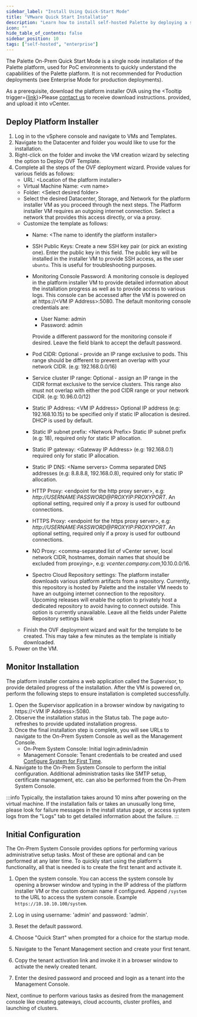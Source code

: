 ```yaml
---
sidebar_label: "Install Using Quick-Start Mode"
title: "VMware Quick Start Installatio"
description: "Learn how to install self-hosted Palette by deploying a single node instance."
icon: ""
hide_table_of_contents: false
sidebar_position: 10
tags: ["self-hosted", "enterprise"]
---
```



The Palette On-Prem Quick Start Mode is a single node installation of the Palette platform, used for PoC environments to quickly understand the capabilities of the Palette platform. It is not recommended for Production deployments (see Enterprise Mode for production deployments).

As a prerequisite, download the platform installer OVA using the <Tooltip trigger={<u>link</u>}>Please <a href="https://www.spectrocloud.com/contact/">contact us</a> to receive download instructions.</Tooltip> provided, and upload it into vCenter.

## Deploy Platform Installer

1. Log in to the vSphere console and navigate to VMs and Templates.
2. Navigate to the Datacenter and folder you would like to use for the installation.
3. Right-click on the folder and invoke the VM creation wizard by selecting the option to Deploy OVF Template.
4. Complete all the steps of the OVF deployment wizard. Provide values for various fields as follows:
    * URL: &lt;Location of the platform installer&gt;
    * Virtual Machine Name: &lt;vm name&gt;
    * Folder: &lt;Select desired folder&gt;
    * Select the desired Datacenter, Storage, and Network for the platform installer VM as you proceed through the next steps. The Platform installer VM requires an outgoing internet connection. Select a network that provides this access directly, or via a proxy.
    * Customize the template as follows:
        * Name: &lt;The name to identify the platform installer&gt;
        * SSH Public Keys: Create a new SSH key pair (or pick an existing one). Enter the public key in this field. The public key will be installed in the installer VM to provide SSH access, as the user `ubuntu`. This is useful for troubleshooting purposes.
        * Monitoring Console Password: A monitoring console is deployed in the platform installer VM to provide detailed information about the installation progress as well as to provide access to various logs. This console can be accessed after the VM is powered on at https://&lt;VM IP Address&gt;:5080. The default monitoring console credentials are:

            * User Name: admin
            * Password: admin

            Provide a different password for the monitoring console if desired. Leave the field blank to accept the default password.
        * Pod CIDR: Optional - provide an IP range exclusive to pods. This range should be different to prevent an overlap with your network CIDR. (e.g: 192.168.0.0/16)
        * Service cluster IP range: Optional - assign an IP range in the CIDR format exclusive to the service clusters. This range also must not overlap with either the pod CIDR range or your network CIDR. (e.g: 10.96.0.0/12)
        * Static IP Address: &lt;VM IP Address&gt; Optional IP address (e.g: 192.168.10.15) to be specified only if static IP allocation is desired. DHCP is used by default.
        * Static IP subnet prefix: &lt;Network Prefix&gt; Static IP subnet prefix (e.g: 18), required only for static IP allocation.
        * Static IP gateway: &lt;Gateway IP Address&gt; (e.g: 192.168.0.1) required only for static IP allocation.
        * Static IP DNS: &lt;Name servers&gt; Comma separated DNS addresses (e.g: 8.8.8.8, 192.168.0.8), required only for static IP allocation.
        * HTTP Proxy: &lt;endpoint for the http proxy server&gt;, e.g: _http://USERNAME:PASSWORD@PROXYIP:PROXYPORT_.  An optional setting, required only if a proxy is used for outbound connections.
        * HTTPS Proxy: &lt;endpoint for the https proxy server&gt;, e.g: _http://USERNAME:PASSWORD@PROXYIP:PROXYPORT_.   An optional setting, required only if a proxy is used for outbound connections.
        * NO Proxy: &lt;comma-separated list of vCenter server, local network CIDR, hostnames, domain names that should be excluded from proxying&gt;, e.g: _vcenter.company.com_,10.10.0.0/16.
        * Spectro Cloud Repository settings: The platform installer downloads various platform artifacts from a repository. Currently, this repository is hosted by Palette and the installer VM needs to have an outgoing internet connection to the repository. Upcoming releases will enable the option to privately host a dedicated repository to avoid having to connect outside. This option is currently unavailable. Leave all the fields under Palette Repository settings blank
    * Finish the OVF deployment wizard and wait for the template to be created. This may take a few minutes as the template is initially downloaded.
5. Power on the VM.

## Monitor Installation

The platform installer contains a web application called the Supervisor, to provide detailed progress of the installation. After the VM is powered on, perform the following steps to ensure installation is completed successfully.

1. Open the Supervisor application in a browser window by navigating to https://&lt;VM IP Address&gt;:5080.
2. Observe the installation status in the Status tab. The page auto-refreshes to provide updated installation progress.
3. Once the final installation step is complete, you will see URLs to navigate to the On-Prem System Console as well as the Management Console.
	* On-Prem System Console: Initial login:admin/admin
	* Management Console: Tenant credentials to be created and used [Configure System for First Time](./#configuresystemforfirsttime).		
4. Navigate to the On-Prem System Console to perform the initial configuration. Additional administration tasks like SMTP setup, certificate management, etc. can also be performed from the On-Prem System Console.

:::info
Typically, the installation takes around 10 mins after powering on the virtual machine. If the installation fails or takes an unusually long time, please look for failure messages in the install status page, or access system logs from the "Logs" tab to get detailed information about the failure.
:::

## Initial Configuration

The On-Prem System Console provides options for performing various administrative setup tasks. Most of these are optional and can be performed at any later time. To quickly start using the platform's functionality, all that is needed is to create the first tenant and activate it.

1. Open the system console. You can access the system console by opening a browser window and typing in the IP address of the platform installer VM or the custom domain name if configured. Append `/system` to the URL to access the system console.  Example `https://10.10.10.100/system`.

2. Log in using username: 'admin' and password: 'admin'.

3. Reset the default password.

4. Choose "Quick Start" when prompted for a choice for the startup mode.

5. Navigate to the Tenant Management section and create your first tenant.

6. Copy the tenant activation link and invoke it in a browser window to activate the newly created tenant.

7. Enter the desired password and proceed and login as a tenant into the Management Console.


Next, continue to perform various tasks as desired from the management console like creating gateways, cloud accounts, cluster profiles, and launching of clusters.
